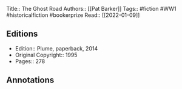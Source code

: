 Title:: The Ghost Road
Authors:: [[Pat Barker]]
Tags:: #fiction #WW1 #historicalfiction #bookerprize
Read:: [[2022-01-09]]

## Editions
- Edition:: Plume, paperback, 2014
- Original Copyright:: 1995
- Pages:: 278

## Annotations
